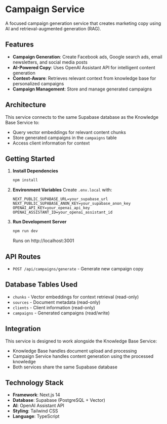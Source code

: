 # Campaign Service

A focused campaign generation service that creates marketing copy using AI and retrieval-augmented generation (RAG).

## Features

- **Campaign Generation**: Create Facebook ads, Google search ads, email newsletters, and social media posts
- **AI-Powered Copy**: Uses OpenAI Assistant API for intelligent content generation
- **Context-Aware**: Retrieves relevant context from knowledge base for personalized campaigns
- **Campaign Management**: Store and manage generated campaigns

## Architecture

This service connects to the same Supabase database as the Knowledge Base Service to:
- Query vector embeddings for relevant content chunks
- Store generated campaigns in the `campaigns` table
- Access client information for context

## Getting Started

1. **Install Dependencies**
   ```bash
   npm install
   ```

2. **Environment Variables**
   Create `.env.local` with:
   ```
   NEXT_PUBLIC_SUPABASE_URL=your_supabase_url
   NEXT_PUBLIC_SUPABASE_ANON_KEY=your_supabase_anon_key
   OPENAI_API_KEY=your_openai_api_key
   OPENAI_ASSISTANT_ID=your_openai_assistant_id
   ```

3. **Run Development Server**
   ```bash
   npm run dev
   ```
   Runs on http://localhost:3001

## API Routes

- `POST /api/campaigns/generate` - Generate new campaign copy

## Database Tables Used

- `chunks` - Vector embeddings for context retrieval (read-only)
- `sources` - Document metadata (read-only)
- `clients` - Client information (read-only)
- `campaigns` - Generated campaigns (read/write)

## Integration

This service is designed to work alongside the Knowledge Base Service:
- Knowledge Base handles document upload and processing
- Campaign Service handles content generation using the processed knowledge
- Both services share the same Supabase database

## Technology Stack

- **Framework**: Next.js 14
- **Database**: Supabase (PostgreSQL + Vector)
- **AI**: OpenAI Assistant API
- **Styling**: Tailwind CSS
- **Language**: TypeScript 